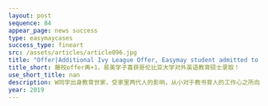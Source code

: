 ```yaml
---
layout: post
sequence: 84
appear_page: news success
type: easymaycases
success_type: fineart
src: /assets/articles/article096.jpg
title: "Offer|Additional Ivy League Offer, Easymay student admitted to TESOL at Teachers College, Columbia University "
title_short: 藤校offer再+1，易美学子喜获哥伦比亚大学对外英语教育硕士录取！
use_short_title: nan
description: W同学出身教育世家，受家里两代人的影响，从小对于教书育人的工作心之所向。在选择本科专业时，她在热门专业和自己所喜欢的专业中选择了后者，“尽管很多人认为教师这个职业有些刻板无趣，但是我看到的教育学是五彩斑斓的。”本科四年的学习也坚定了W同学在教育领域立足发展的决心。
year: 2019
---
```


